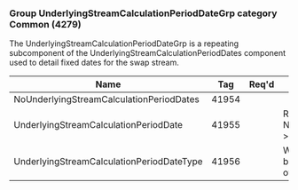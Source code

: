### Group UnderlyingStreamCalculationPeriodDateGrp category Common (4279)

The UnderlyingStreamCalculationPeriodDateGrp is a repeating subcomponent of the UnderlyingStreamCalculationPeriodDates component used to detail fixed dates for the swap stream.

| Name                                      | Tag   | Req'd | Documentation                                                                                                                     |
|-------------------------------------------|-------|----------|-------------------------------------------------------------------------------------------------------------------------------|
| NoUnderlyingStreamCalculationPeriodDates  | 41954 |       |                                                                                                                                |
| UnderlyingStreamCalculationPeriodDate     | 41955 |       | Required if NoUnderlyingStreamCalculationPeriodDates(41954) > 0.                                                                  |
| UnderlyingStreamCalculationPeriodDateType | 41956 |       | When specified it applies not only to the current date but to all subsequent dates in the group until overridden with a new type. |

